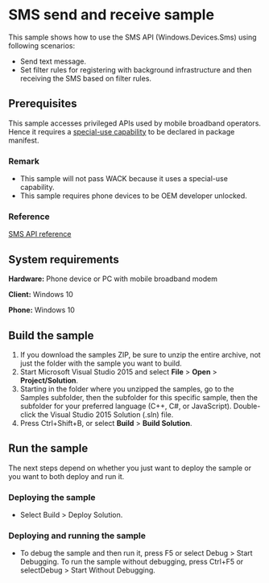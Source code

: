 ﻿<!---
  category: Communications
  samplefwlink: http://go.microsoft.com/fwlink/p/?LinkId=620605&clcid=0x409
--->

# SMS send and receive sample

This sample shows how to use the SMS API (Windows.Devices.Sms) using following scenarios:
- Send text message.
- Set filter rules for registering with background infrastructure and then receiving the SMS based on filter rules.

## Prerequisites

This sample accesses privileged APIs used by mobile broadband operators.
Hence it requires a [special-use capability](https://msdn.microsoft.com/en-us/library/windows/apps/hh464936.aspx#special_capabilities)
to be declared in package manifest.

### Remark

- This sample will not pass WACK because it uses a special-use capability.
- This sample requires phone devices to be OEM developer unlocked.

### Reference

[SMS API reference](https://msdn.microsoft.com/en-us/library/windows/apps/windows.devices.sms.aspx)

## System requirements

**Hardware:** Phone device or PC with mobile broadband modem

**Client:** Windows 10 

**Phone:** Windows 10

## Build the sample

1. If you download the samples ZIP, be sure to unzip the entire archive, not just the folder with the sample you want to build. 
2. Start Microsoft Visual Studio 2015 and select **File** \> **Open** \> **Project/Solution**.
3. Starting in the folder where you unzipped the samples, go to the Samples subfolder, then the subfolder for this specific sample, then the subfolder for your preferred language (C++, C#, or JavaScript). Double-click the Visual Studio 2015 Solution (.sln) file.
4. Press Ctrl+Shift+B, or select **Build** \> **Build Solution**.

## Run the sample

The next steps depend on whether you just want to deploy the sample or you want to both deploy and run it.

### Deploying the sample

- Select Build > Deploy Solution. 

### Deploying and running the sample

- To debug the sample and then run it, press F5 or select Debug >  Start Debugging. To run the sample without debugging, press Ctrl+F5 or selectDebug > Start Without Debugging. 
